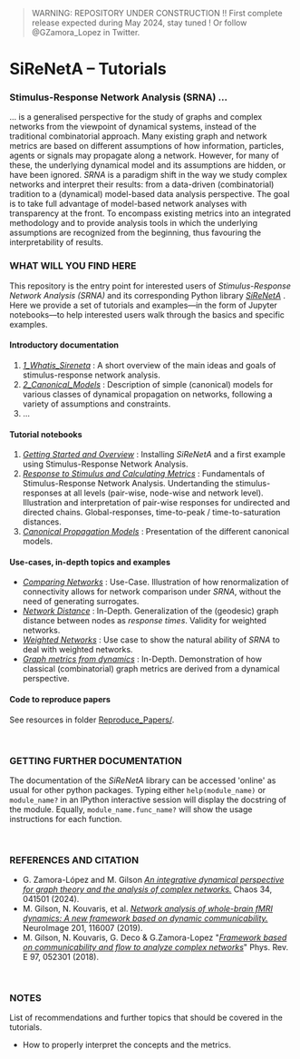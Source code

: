 > WARNING: REPOSITORY UNDER CONSTRUCTION !! First complete release expected during May 2024, stay tuned ! Or follow @GZamora_Lopez in Twitter.

# SiReNetA – Tutorials
### Stimulus-Response Network Analysis (SRNA) …


… is a generalised perspective for the study of graphs and complex networks from the viewpoint of dynamical systems, instead of the traditional combinatorial approach. Many existing graph and network metrics are based on different assumptions of how information, particles, agents or signals may propagate along a network. However, for many of these, the underlying dynamical model and its assumptions are hidden, or have been ignored. *SRNA* is a paradigm shift in the way we study complex networks and interpret their results: from a data-driven (combinatorial) tradition to a (dynamical) model-based data analysis perspective. The goal is to take full advantage of model-based network analyses with transparency at the front. To encompass existing metrics into an integrated methodology and to provide analysis tools in which the underlying assumptions are recognized from the beginning, thus favouring the interpretability of results.



### WHAT WILL YOU FIND HERE

This repository is the entry point for interested users of *Stimulus-Response Network Analysis (SRNA)* and its corresponding Python library *[SiReNetA](https://github.com/mb-BCA/SiReNetA)* . Here we provide a set of tutorials and examples––in the form of Jupyter notebooks––to help interested users walk through the basics and specific examples.

#### Introductory documentation

1. *[1\_Whatis_Sireneta](1_Whatis_Sireneta.md)* : A short overview of the main ideas and goals of stimulus-response network analysis.
2. *[2\_Canonical_Models](2_Canonical_Models.md)* : Description of simple (canonical) models for various classes of dynamical propagation on networks, following a variety of assumptions and constraints. 
2. …

#### Tutorial notebooks

1. *[Getting Started and Overview](Notebooks_Tutorials/1_GettingStarted.ipynb)* : Installing *SiReNetA* and a first example using Stimulus-Response Network Analysis.
2. *[Response to Stimulus and Calculating Metrics](Notebooks_Tutorials/2_Basics_StimRespMetrics.ipynb)* : Fundamentals of Stimulus-Response Network Analysis. Undertanding the stimulus-responses at all levels (pair-wise, node-wise and network level). Illustration and interpretation of pair-wise responses for undirected and directed chains. Global-responses, time-to-peak / time-to-saturation distances.
3. *[Canonical Propagation Models](Notebooks_Tutorials/3_Basics_CanonModels.ipynb)* : Presentation of the different canonical models.


#### Use-cases, in-depth topics and examples

- *[Comparing Networks](Notebooks_Tutorials/4_UseCase_CompareNets.ipynb)* : Use-Case. Illustration of how renormalization of connectivity allows for network comparison under *SRNA*, without the need of generating surrogates.
- *[Network Distance](Notebooks_Tutorials/5_UseCase_NetDist.ipynb)* : In-Depth. Generalization of the (geodesic) graph distance between nodes as *response times*. Validity for weighted networks.
- *[Weighted Networks](Notebooks_Tutorials/6_Basics_WeightedNets.ipynb)* : Use case to show the natural ability of *SRNA* to deal with weighted networks.
- *[Graph metrics from dynamics](#)* : In-Depth. Demonstration of how classical (combinatorial) graph metrics are derived from a dynamical perspective.


#### Code to reproduce papers

See resources in folder [Reproduce_Papers/](Reproduce_Papers).


&nbsp;
### GETTING FURTHER DOCUMENTATION

The documentation of the *SiReNetA* library can be accessed 'online' as usual for other python packages. Typing either `help(module_name)` or `module_name?` in an IPython interactive session will display the docstring of the module. Equally, `module_name.func_name?` will show the usage instructions for each function.



&nbsp;
### REFERENCES AND CITATION

- G. Zamora-López and M. Gilson *[An integrative dynamical perspective for graph theory and the analysis of complex networks.](https://doi.org/10.1063/5.0202241)* Chaos 34, 041501 (2024).
- M. Gilson, N. Kouvaris, et al. *[Network analysis of whole-brain fMRI
dynamics: A new framework based on dynamic communicability.](https://doi.org/10.1016/j.neuroimage.2019.116007)* NeuroImage 201, 116007 (2019).
- M. Gilson, N. Kouvaris, G. Deco & G.Zamora-Lopez "*[Framework based on communicability and flow to analyze complex networks](https://doi.org/10.1103/PhysRevE.97.052301)*" Phys. Rev. E 97, 052301 (2018).



&nbsp;
### NOTES

List of recommendations and further topics that should be covered in the tutorials.

- How to properly interpret the concepts and the metrics.
